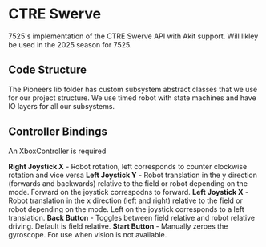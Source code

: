 # CTRE Swerve

7525's implementation of the CTRE Swerve API with Akit support. Will likley be used in the 2025 season for 7525.

## Code Structure
The Pioneers lib folder has custom subsystem abstract classes that we use for our project structure. We use timed robot with state machines and have IO layers for all our subsystems.

## Controller Bindings
An XboxController is required

**Right Joystick X** - Robot rotation, left corresponds to counter clockwise rotation and vice versa
**Left Joystick Y** - Robot translation in the y direction (forwards and backwards) relative to the field or robot depending on the mode. Forward on the joystick correspodns to forward.
**Left Joystick X** - Robot translation in the x direction (left and right) relative to the field or robot depending on the mode. Left on the joystick corresponds to a left translation.
**Back Button** - Toggles between field relative and robot relative driving. Default is field relative.
**Start Button** - Manually zeroes the gyroscope. For use when vision is not available.